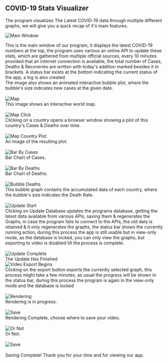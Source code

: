 ## COVID-19 Stats Visualizer

The program visualizes The Latest COVID-19 data through multiple different graphs, we will give you a quick recap of it's main features.<br>

![Main Window](Images/Screenshot_1.png)<br>

This is the main window of our program, it displays the latest COVID-19 numbers at the top, the program uses various an online API to update these stats, which are gathered from multiple official sources, every 10 minutes provided that an internet connection is available, the total number of Cases, Deaths & Recoveries are written with today's addition marked besides it in brackets. A status bar exists at the bottom indicating the current status of the app, a log is also created<br>
The image also shows an animated interactive bubble plot, where the bubble's size indicates new cases at the given date. <br><br>
![Map](Images/Screenshot_502.png)<br>
This image shows an interactive world map. <br><br>
 ![Map Click](Images/Screenshot_507.png)<br>
 Clicking on a country opens a browser window showing a plot of this country's Cases & Deaths over time. <br><br>
 ![Map Country Plot](Images/Screenshot_508.png) <br>
An image of the resulting plot. <br><br>
 ![Bar By Cases](Images/Screenshot_503.png)<br>
 Bar Chart of Cases. <br><br>
 ![Bar By Deaths](Images/Screenshot_504.png)<br>
 Bar Chart of Deaths. <br><br>
 ![Bubble Deaths](Images/Screenshot_505.png)<br>
 This bubble graph contains the accumulated data of each country, where the bubble's size indicates the Death Rate. <br><br>
 ![Update Start](Images/Screenshot_509.png)<br>
 Clicking on Update Database updates the programs database, getting the latest data available from various APIs, saving them & regenerates the Graphs, in case the program fails to connect to the APIs, the old data is retained & it only regenerates the graphs, the status bar shows the currently running action, during this process the app is still usable but in view-only mode, as the database is locked, you can only view the graphs, but exporting to video is disabled till the process is complete. <br><br>
![Update Complete](Images/Screenshot_510.png) <br>
The Update Has Finished<br>
![Video Export Begins](Images/Screenshot_511.png)<br>
Clicking on the export button exports the currently selected graph, this process might take a few minutes, as usual the progress will be shown in the status bar, during this process the program is again in the view-only mode and the database is locked<br><br>
![Rendering](Images/Screenshot_512.png)<br>
Rendering is in progress. <br><br>
![Save](Images/Screenshot_513.png)<br>
Rendering Complete, choose where to save your video.<br><br>
![Or Not](Images/Screenshot_2.png)<br>
Or Not.<br><br>
![Save](Images/Screenshot_514.png)<br><br>
Saving Complete! Thank you for your time and for viewing our app.
